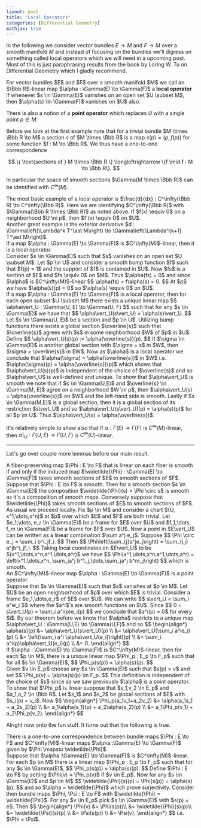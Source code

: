 ```yaml
---
layout: post
title: "Local Operators"
categories: [Differential Geometry]
mathjax: true
---
```


In the following we consider vector bundles $E \to M$ and $F \to M$ over a smooth manifold $M$ and instead of focusing on the bundles we'll digress on something called local operators which we will need in a upcoming post. Most of this is just paraphrasing results from the book by Loring W. Tu on Differential Geometry which I gladly recommend.

<div class="definition">
For vector bundles $E$ and $F$ over a smooth manifold $M$ we call an $\Bbb R$-linear map $\alpha : \Gamma(E) \to \Gamma(F)$ a <b>local operator</b> if whenever $s \in \Gamma(E)$ vanishes on an open set $U \subset M$, then $\alpha(s) \in \Gamma(F)$ vanishes on $U$ also.
</div>

There is also a notion of a <b>point operator</b> which replaces $U$ with a single point $p \in M$.

Before we look at the first example note that for a trivial bundle $M \times \Bbb R \to M$ a section $s$ of $M \times \Bbb R$ is a map $s(p) = (p, f(p))$ for some function $f : M \to \Bbb R$. We thus have a one-to-one correspondence

$$
\{ \text{sections of } M \times \Bbb R \} \longleftrightarrow \{f \mid f : M \to \Bbb R\}.
$$

In particular the space of smooth sections $\Gamma(M \times \Bbb R)$ can be identified with $C^\infty(M)$.

<div class="example">
The most basic example of a local operator is $\frac{d}{dx} : C^\infty(\Bbb R) \to C^\infty(\Bbb R)$. Here we are identifying $C^\infty(\Bbb R)$ with $\Gamma(\Bbb R \times \Bbb R)$ as noted above. If $f(x) \equiv 0$ on a neighborhood $U \ni p$, then $f'(x) \equiv 0$ on $U$.
</div>

<div class="example">
Another great example is the exterior derivative $d : \Gamma\left(\Lambda^k T^\ast M\right) \to \Gamma\left(\Lambda^{k+1} T^\ast M\right)$.
</div>

<div class="proposition">
If a map $\alpha : \Gamma(E) \to \Gamma(F)$ is $C^\infty(M)$-linear, then it is a local operator.
</div>

<div class="proof">
Consider $s \in \Gamma(E)$ such that $s$ vanishes on an open set $U \subset M$. Let $p \in U$ and consider a smooth bump function $f$ such that $f(p) = 1$ and the support of $f$ is contained in $U$. Now $fs$ is a section of $E$ and $fs \equiv 0$ on $M$. Thus $\alpha(fs) = 0$ and since $\alpha$ is $C^\infty(M)$-linear
$$
\alpha(fs) = f\alpha(s) = 0.
$$
At $p$ we have $\alpha(s)(p) = 0$ so $\alpha(s) \equiv 0$ on $U$.
</div>

<div class="theorem">
If a map $\alpha : \Gamma(E) \to \Gamma(F)$ is a local operator, then for each open subset $U \subset M$ there exists a unique linear map
$$
\alpha\vert_U : \Gamma(U, E) \to \Gamma(U, F)
$$
such that for any $s \in \Gamma(E)$ we have that
$$
\alpha\vert_U(s\vert_U) = \alpha(s)\vert_U.
$$
</div>
<div class="proof">
Let $s \in \Gamma(U, E)$ be a section and $p \in U$. Utilizing bump functions there exists a global section $\overline{s}$ such that $\overline{s}$ agrees with $s$ in some neighborhood $W$ of $p$ in $U$. Define
$$
\alpha\vert_U(s)(p) := \alpha(\overline{s})(p).
$$
If $\sigma \in \Gamma(E)$ is another global section with $\sigma = s$ in $W$, then $\sigma = \overline{s}$ in $W$. Now as $\alpha$ is a local operator we conclude that $\alpha(\sigma) = \alpha(\overline{s})$ in $W$ i.e. $\alpha(\sigma)(p) = \alpha(\overline{s})(p)$ which shows that $\alpha\vert_U(s)(p)$ is independent of the choice of $\overline{s}$ and so $\alpha\vert_U$ is well-defined and unique. To show that $\alpha\vert_U$ is smooth we note that if $s \in \Gamma(U,E)$ and $\overline{s} \in \Gamma(M, E)$ agree on a neighborhood $W \ni p$, then $\alpha\vert_U(s) = \alpha(\overline{s})$ on $W$ and the left-hand side is smooth. Lastly if $s \in \Gamma(M,E)$ is a global section, then it is a global section of its restriction $s\vert_U$ and so $\alpha\vert_U(s\vert_U)(p) = \alpha(s)(p)$ for all $p \in U$. Thus $\alpha\vert_U(s) = \alpha(\overline{s})$.
</div>

It's relatively simple to show also that if $\alpha :\Gamma(E) \to \Gamma(F)$ is $C^\infty(M)$-linear, then $\alpha\vert_U : \Gamma(U, E) \to \Gamma(U, F)$ is $C^\infty(U)$-linear.

---

Let's go over couple more lemmas before our main result.

<div class="lemma">
A fiber-preserving map $\Phi : E \to F$ that is linear on each fiber is smooth if and only if the induced map $\widetilde{\Phi} : \Gamma(E) \to \Gamma(F)$ takes smooth sections of $E$ to smooth sections of $F$.
</div>

<div class="proof">
Suppose that $\Phi : E \to F$ is smooth. Then for a smooth section $s \in \Gamma(E)$ the composition $\widetilde{\Phi}(s) = \Phi \circ s$ is smooth as it's a composition of smooth maps. Conversely suppose that $\widetilde{\Phi}$ takes smooth sections of $E$ to smooth sections of $F$. As usual we proceed locally. Fix $p \in M$ and consider a chart $(U, x^1,\dots,x^n)$ at $p$ over which $E$ and $F$ are both trivial. Let $e_1,\dots, e_r \in \Gamma(E)$ be a frame for $E$ over $U$ and $f_1,\dots, f_m \in \Gamma(F)$ be a frame for $F$ over $U$. Now a point in $E\vert_U$ can be written as a linear combination $\sum a^j e_j$. Suppose
$$
\Phi \circ e_j = \sum_i b^i_jf_i.
$$
Then
$$
\Phi\left(\sum_{j}a^je_j\right) = \sum_{i,j} a^jb^i_jf_i.
$$
Taking local coordinates on $E\vert_U$ to be $(x^1,\dots,x^n,a^1,\dots,a^r)$ we have
$$
\Phi(x^1,\dots,x^n,a^1,\dots,a^r) = \left(x^1,\dots,x^n, \sum_ja^j b^1_j,\dots,\sum_ja^j b^m_j\right)
$$
which is smooth.
</div>

<div class="lemma">
An $C^\infty(M)$-linear map $\alpha : \Gamma(E) \to \Gamma(F)$ is a point operator.
</div>

<div class="proof">
Suppose that $s \in \Gamma(E)$ such that $s$ vanishes at $p \in M$. Let $U$ be an open neighborhood of $p$ over which $E$ is trivial. Consider a frame $e_1,\dots,e_r$ of $E$ over $U$. We can write 
$$
s\vert_U = \sum_i a^ie_i
$$
where the $a^i$'s are smooth functions on $U$. Since 
$$
0 = s\vert_U(p) = \sum_i a^i(p)e_i(p)
$$
we conclude that $a^i(p) = 0$ for every $i$. By our theorem before we know that $\alpha$ restricts to a unique map $\alpha\vert_U : \Gamma(U,E) \to \Gamma(U,F)$ and so
$$
\begin{align*}
\alpha(s)(p) &= \alpha\vert_U(s\vert_U)(p) \\
&= \alpha\vert_U(\sum_i a^ie_i)(p) \\
&= \left(\sum_i a^i \alpha\vert_U(e_i)\right)(p) \\
&= \sum_i a^i(p)\alpha\vert_U(e_i)(p) \\
&= 0.
\end{align*}
$$
</div>

<div class="lemma">
If $\alpha : \Gamma(E) \to \Gamma(F)$ is $C^\infty(M)$-linear, then for each $p \in M$, there is a unique linear map $\Phi_p : E_p \to F_p$ such that for all $s \in \Gamma(E)$,
$$
\Phi_p(s(p)) = \alpha(s)(p).
$$
</div>

<div class="proof">
Given $v \in E_p$ choose any $s \in \Gamma(E)$ such that $s(p) = v$ and set
$$
\Phi_p(v) = \alpha(s)(p) \in F_p.
$$
This definition is independent of the choice of $s$ since as we saw previously $\alpha$ is a point operator. To show that $\Phi_p$ is linear suppose that $v_1,v_2 \in E_p$ and $a_1,a_2 \in \Bbb R$. Let $s_1$ and $s_2$ be global sections of $E$ with $s_i(p) = v_i$. Now
$$
\begin{align*}
\Phi_p(a_1v_1+a_2v_2) &= \alpha(a_1s_1 + a_2s_2)(p) \\
&= a_1\alpha(s_1)(p) + a_2\alpha(s_2)(p) \\
&= a_1\Phi_p(v_1) + a_2\Phi_p(v_2).
\end{align*}
$$
</div>

Alright now onto the fun stuff. It turns out that the following is true.

<div class="theorem">
There is a one-to-one correspondence between bundle maps $\Phi : E \to F$ and $C^\infty(M)$-linear maps $\alpha :\Gamma(E) \to \Gamma(F)$ given by $\Phi \mapsto \widetilde{\Phi}$.
</div>
<div class="proof">
Suppose that $\alpha :\Gamma(E) \to \Gamma(F)$ is $C^\infty(M)$-linear. For each $p \in M$ there is a linear map $\Phi_p : E_p \to F_p$ such that for any $s \in \Gamma(E)$,
$$
\Phi_p(s(p)) = \alpha(s)(p).
$$
Define $\Phi : E \to F$ by setting $\Phi(v) = \Phi_p(v)$ if $v \in E_p$. Now for any $s \in \Gamma(E)$ and $p \in M$
$$
\widetilde{\Phi}(s)(p) = \Phi(s(p)) = \alpha(s)(p),
$$
and so $\alpha = \widetilde{\Phi}$ which prove surjectivity. Consider then bundle maps $\Phi, \Psi : E \to F$ with $\widetilde{\Phi} = \widetilde{\Psi}$. For any $v \in E_p$ pick $s \in \Gamma(E)$ with $s(p) = e$. Then
$$
\begin{align*}
\Phi(v) &= \Phi(s(p))\\
&= \widetilde{\Phi}(s)(p)\\
&= \widetilde{\Psi}(s)(p) \\
&= \Psi(s(p)) \\
&= \Psi(v).
\end{align*}
$$
i.e. $\Phi = \Psi$.
</div>